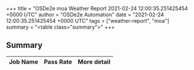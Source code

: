 +++
title = "OSDe2e moa Weather Report 2021-02-24 12:00:35.251425454 +0000 UTC"
author = "OSDe2e Automation"
date = "2021-02-24 12:00:35.251425454 +0000 UTC"
tags = ["weather-report", "moa"]
summary = "<table class=\"summary\"></table>"
+++
## Summary

| Job Name | Pass Rate | More detail |
|----------|-----------|-------------|



